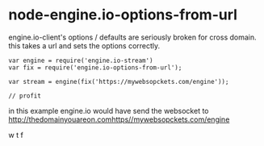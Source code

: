 node-engine.io-options-from-url
===============================

engine.io-client's options / defaults are seriously broken for cross domain. this takes a url and sets the options correctly.

```
var engine = require('engine.io-stream')
var fix = require('engine.io-options-from-url');

var stream = engine(fix('https://mywebsopckets.com/engine'));

// profit

```

in this example engine.io would have send the websocket to http://thedomainyouareon.comhttps//mywebsopckets.com/engine 

w t f
